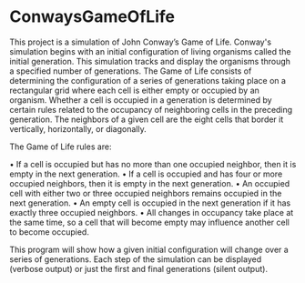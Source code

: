 # ConwaysGameOfLife
This project is a simulation of John Conway’s Game of Life. Conway's simulation begins with an initial configuration of living organisms called the initial generation. This simulation tracks and display the organisms through a specified number of generations. The Game of Life consists of determining the configuration of a series of generations taking place on a rectangular grid where each cell is either empty or occupied by an organism. Whether a cell is occupied in a generation is determined by certain rules related to the occupancy of neighboring cells in the preceding generation. The neighbors of a given cell are the eight cells that border it vertically, horizontally, or diagonally.

The Game of Life rules are:

• If a cell is occupied but has no more than one occupied neighbor, then it is empty in the next generation. • If a cell is occupied and has four or more occupied neighbors, then it is empty in the next generation. • An occupied cell with either two or three occupied neighbors remains occupied in the next generation. • An empty cell is occupied in the next generation if it has exactly three occupied neighbors. • All changes in occupancy take place at the same time, so a cell that will become empty may influence another cell to become occupied.

This program will show how a given initial configuration will change over a series of generations. Each step of the simulation can be displayed (verbose output) or just the first and final generations (silent output).
